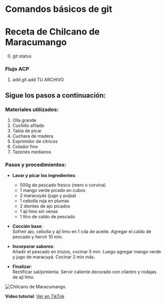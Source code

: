 # Comandos básicos de git

# Receta de Chilcano de Maracumango
0. git status
### Flujo ACP
1.  add
git add TU ARCHIVO
## Sigue los pasos a continuación:

### Materiales utilizados:
1. Olla grande
2. Cuchillo afilado
3. Tabla de picar
4. Cuchara de madera
5. Exprimidor de cítricos
6. Colador fino
7. Tazones medianos

### Pasos y procedimientos:
- **Lavar y picar los ingredientes**:  
  - 500g de pescado fresco (mero o corvina)  
  - 1 mango verde picado en cubos  
  - 2 maracuyás (jugo y pulpa)  
  - 1 cebolla roja en plumas  
  - 2 dientes de ajo picados  
  - 1 ají limo sin venas  
  - 1 litro de caldo de pescado  

- **Cocción base**:  
  Sofreír ajo, cebolla y ají limo en 1 cda de aceite. Agregar el caldo de pescado y hervir 10 min.  

- **Incorporar sabores**:  
  Añadir el pescado en trozos, cocinar 5 min. Luego agregar mango verde y jugo de maracuyá. Cocinar 2 min más.  

- **Finalizar**:  
  Rectificar sal/pimienta. Servir caliente decorado con cilantro y rodajas de ají limo.  

![Chilcano de Maracumango](https://cdn-blog.joinnus.com/wp-content/uploads/2023/01/09192610/chilcano-mano-768x450.jpg)

**Video tutorial**: [Ver en TikTok](https://www.tiktok.com/@comocome.pe/video/7454346687579049222)
